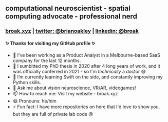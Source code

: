 ## computational neuroscientist - spatial computing advocate - professional nerd
### [broak.xyz](https://www.broak.xyz) | [twitter: @brianoakley](https://www.twitter.com/brianoakley) | [linkedin: @broak](https://www.linkedin.com/in/broak)

#### ✨ Thanks for visiting my GitHub profile ✨

- 💼 I've been working as a Product Analyst in a Melbourne-based SaaS company for the last 12 months.
- 🔭 I sumbitted my PhD thesis in 2020 after 4 long years of work, and it was officially conferred in 2021 - so I'm *technically* a doctor 😅
- 🌱 I’m currently learning Swift on the side, and constantly improving my Python skills.
- 💬 Ask me about vision neuroscience, VR/AR, videogames!
- 📫 How to reach me: Visit my website - broak.xyz
- 😄 Pronouns: he/him
- ⚡ Fun fact: I have more repositories on here that I'd love to show you, but they are full of private lab code 😢

<!--
**broak/broak** is a ✨ _special_ ✨ repository because its `README.md` (this file) appears on your GitHub profile.

Here are some ideas to get you started: 👋

- 🔭 I’m currently working on ...
- 🌱 I’m currently learning ...
- 👯 I’m looking to collaborate on ...
- 🤔 I’m looking for help with ...
- 💬 Ask me about ...
- 📫 How to reach me: ...
- 😄 Pronouns: ...
- ⚡ Fun fact: ...
-->
